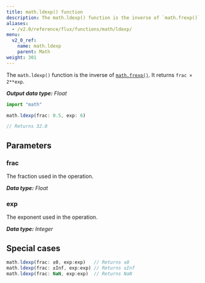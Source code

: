 ```yaml
---
title: math.ldexp() function
description: The math.ldexp() function is the inverse of `math.frexp()`. It returns `frac × 2**exp`.
aliases:
  - /v2.0/reference/flux/functions/math/ldexp/
menu:
  v2_0_ref:
    name: math.ldexp
    parent: Math
weight: 301
---
```


The `math.ldexp()` function is the inverse of [`math.frexp()`](/v2.0/reference/flux/stdlib/math/frexp).
It returns `frac × 2**exp`.

_**Output data type:** Float_

```js
import "math"

math.ldexp(frac: 0.5, exp: 6)

// Returns 32.0
```

## Parameters

### frac
The fraction used in the operation.

_**Data type:** Float_

### exp
The exponent used in the operation.

_**Data type:** Integer_

## Special cases
```js
math.ldexp(frac: ±0, exp:exp)   // Returns ±0
math.ldexp(frac: ±Inf, exp:exp) // Returns ±Inf
math.ldexp(frac: NaN, exp:exp)  // Returns NaN
```
